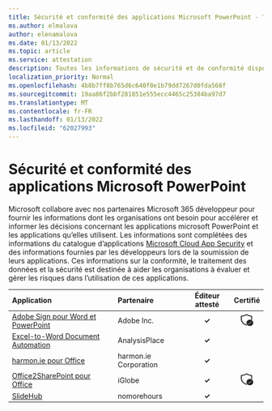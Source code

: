 ```yaml
---
title: Sécurité et conformité des applications Microsoft PowerPoint - Toutes les applications
ms.author: elmalova
author: elenamalova
ms.date: 01/13/2022
ms.topic: article
ms.service: attestation
description: Toutes les informations de sécurité et de conformité disponibles pour toutes les applications Microsoft PowerPoint.
localization_priority: Normal
ms.openlocfilehash: 4b8b7ff8b765d6c640f0e1b79dd7267d0fda568f
ms.sourcegitcommit: 19aa86f2bbf281851e555ecc4465c25384ba97d7
ms.translationtype: MT
ms.contentlocale: fr-FR
ms.lasthandoff: 01/13/2022
ms.locfileid: "62027993"
---
```

# <a name="microsoft-powerpoint-apps-security-and-compliance"></a>Sécurité et conformité des applications Microsoft PowerPoint

Microsoft collabore avec nos partenaires Microsoft 365 développeur pour fournir les informations dont les organisations ont besoin pour accélérer et informer les décisions concernant les applications microsoft PowerPoint et les applications qu’elles utilisent. Les informations sont complétées des informations du catalogue d’applications [Microsoft Cloud App Security](https://www.microsoft.com/en-us/enterprise-mobility-security/cloud-app-security) et des informations fournies par les développeurs lors de la soumission de leurs applications. Ces informations sur la conformité, le traitement des données et la sécurité est destinée à aider les organisations à évaluer et gérer les risques dans l’utilisation de ces applications.

| **Application** | **Partenaire** | **Éditeur attesté** | **Certifié** |
|:--------|:------------|:----------------------:|:-------------:|
| [Adobe Sign pour Word et PowerPoint](./adobe-inc-sign-for-word-and-powerpoint.md) | Adobe Inc. | **✓** | <img alt="Certified application badge" src="../media/certified-badge.png" height="25" width="25" /> |
| [Excel-to-Word Document Automation](./analysisplace-excel-to-word-document-automation.md) | AnalysisPlace | **✓** |  |
| [harmon.ie pour Office](./harmonie-corporation-for-office.md) | harmon.ie Corporation | **✓** |  |
| [Office2SharePoint pour Office](./iglobe-office2sharepoint-for-office.md) | iGlobe | **✓** | <img alt="Certified application badge" src="../media/certified-badge.png" height="25" width="25" /> |
| [SlideHub](./nomorehours-slidehub.md) | nomorehours | **✓** |  |
